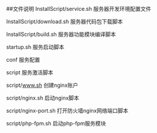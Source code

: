 ##文件说明
InstallScript/service.sh 服务器开发环境配置文件

InstallScript/download.sh 服务器代码包下载脚本

InstallScript/build.sh 服务器功能模块编译脚本

startup.sh	服务启动脚本

conf		服务配置

script		服务激活脚本

script/www.sh	创建nginx账户

script/nginx.sh 启动nginx脚本

script/nginx-port.sh  打开防火墙nginx网络端口脚本

script/php-fpm.sh    启动php-fpm服务模块